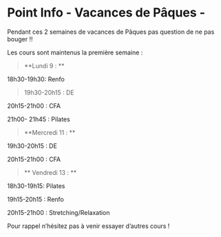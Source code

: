 # Point Info - Vacances de Pâques -

Pendant ces 2 semaines de vacances de Pâques pas question de ne pas bouger !!

Les cours sont maintenus la première semaine :

> 
>
> **Lundi 9 :**
>
> 18h30-19h30: Renfo
>
> 19h30-20h15 : DE
>
> 20h15-21h00 : CFA
>
> 21h00- 21h45 : Pilates
>
> 
>
> **Mercredi 11 : **
>
> 19h30-20h15 : DE
>
> 20h15-21h00 : CFA
>
> **Vendredi 13 : **
>
> 18h30-19h15: Pilates
>
> 19h15-20h15 : Renfo
>
> 20h15-21h00 : Stretching/Relaxation

Pour rappel n’hésitez pas à venir essayer d’autres cours !
